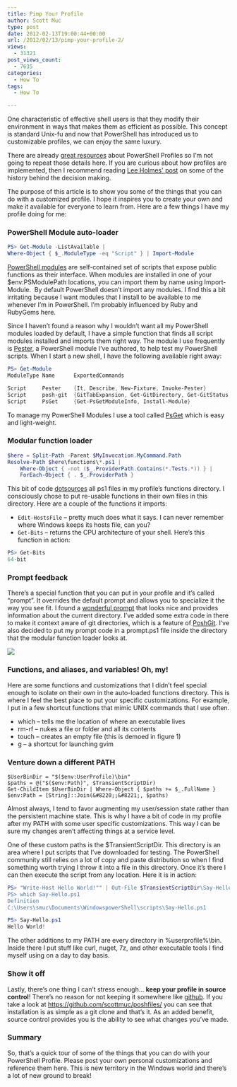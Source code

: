 ```yaml
---
title: Pimp Your Profile
author: Scott Muc
type: post
date: 2012-02-13T19:00:44+00:00
url: /2012/02/13/pimp-your-profile-2/
views:
  - 31321
post_views_count:
  - 7635
categories:
  - How To
tags:
  - How To

---
```

One characteristic of effective shell users is that they modify their environment in ways that makes them as efficient as possible. This concept is standard Unix-fu and now that PowerShell has introduced us to customizable profiles, we can enjoy the same luxury.

There are already [great resources](http://msdn.microsoft.com/en-us/library/windows/desktop/bb613488%28v=vs.85%29.aspx ) about PowerShell Profiles so I’m not going to repeat those details here. If you are curious about how profiles are implemented, then I recommend reading [Lee Holmes' post](http://www.leeholmes.com/blog/2006/04/26/the-story-behind-the-naming-and-location-of-powershell-profiles/ ) on some of the history behind the decision making.

The purpose of this article is to show you some of the things that you can do with a customized profile. I hope it inspires you to create your own and make it available for everyone to learn from. Here are a few things I have my profile doing for me:

### PowerShell Module auto-loader

```powershell
PS> Get-Module -ListAvailable |
Where-Object { $_.ModuleType -eq "Script" } | Import-Module
```

[PowerShell modules](http://msdn.microsoft.com/en-us/library/windows/desktop/dd878324%28v=vs.85%29.aspx ) are self-contained set of scripts that expose public functions as their interface. When modules are installed in one of your $env:PSModulePath locations, you can import them by name using Import-Module.  By default PowerShell doesn&#8217;t import any modules. I find this a bit irritating because I want modules that I install to be available to me whenever I&#8217;m in PowerShell. I&#8217;m probably influenced by Ruby and RubyGems here.

Since I haven&#8217;t found a reason why I wouldn&#8217;t want all my PowerShell modules loaded by default, I have a simple function that finds all script modules installed and imports them right way. The module I use frequently is [Pester](https://github.com/scottmuc/Pester ), a PowerShell module I’ve authored, to help test my PowerShell scripts. When I start a new shell, I have the following available right away:

```powershell
PS> Get-Module
ModuleType Name      ExportedCommands

Script     Pester    {It, Describe, New-Fixture, Invoke-Pester}
Script     posh-git  {GitTabExpansion, Get-GitDirectory, Get-GitStatus, tgit}
Script     PsGet     {Get-PsGetModuleInfo, Install-Module}
```

To manage my PowerShell Modules I use a tool called [PsGet](http://psget.net/ ) which is easy and light-weight.

### Modular function loader

```powershell
$here = Split-Path -Parent $MyInvocation.MyCommand.Path
Resolve-Path $here\functions\*.ps1 |
	Where-Object { -not ($_.ProviderPath.Contains(*.Tests.*)) } | 
	ForEach-Object { . $_.ProviderPath }
```

This bit of code [dotsources](http://ss64.com/ps/source.html ) all ps1 files in my profile&#8217;s functions directory. I consciously chose to put re-usable functions in their own files in this directory. Here are a couple of the functions it imports:

  * `Edit-HostsFile` &#8211; pretty much does what it says. I can never remember where Windows keeps its hosts file, can you?
  * `Get-Bits` &#8211; returns the CPU architecture of your shell. Here’s this function in action:

```powershell
PS> Get-Bits
64-bit
```

### Prompt feedback

There&#8217;s a special function that you can put in your profile and it&#8217;s called &#8220;prompt&#8221;. It overrides the default prompt and allows you to specialize it the way you see fit. I found a [wonderful prompt](http://winterdom.com/2008/08/mypowershellprompt) that looks nice and provides information about the current directory. I’ve added some extra code in there to make it context aware of git directories, which is a feature of [PoshGit](https://github.com/dahlbyk/posh-git). I&#8217;ve also decided to put my prompt code in a prompt.ps1 file inside the directory that the modular function loader looks at.


![](/images/pimpprofile1.png)

### Functions, and aliases, and variables! Oh, my!

Here are some functions and customizations that I didn&#8217;t feel special enough to isolate on their own in the auto-loaded functions directory. This is where I feel the best place to put your specific customizations. For example, I put in a few shortcut functions that mimic UNIX commands that I use often.

  * which &#8211; tells me the location of where an executable lives
  * rm-rf &#8211; nukes a file or folder and all its contents
  * touch &#8211; creates an empty file (this is demoed in figure 1)
  * g &#8211; a shortcut for launching gvim

### Venture down a different PATH

```
$UserBinDir = "$($env:UserProfile)\bin"
$paths = @("$($env:Path)", $TransientScriptDir)
Get-ChildItem $UserBinDir | Where-Object { $paths += $_.FullName }
$env:Path = [String]::Join(&#8220;;&#8221;, $paths)
```

Almost always, I tend to favor augmenting my user/session state rather than the persistent machine state. This is why I have a bit of code in my profile after my PATH with some user specific customizations. This way I can be sure my changes aren’t affecting things at a service level.

One of these custom paths is the $TransientScriptDir. This directory is an area where I put scripts that I&#8217;ve downloaded for testing. The PowerShell community still relies on a lot of copy and paste distribution so when I find something worth trying I throw it into a file in this directory. Once it&#8217;s there I can then execute the script from any location. Here it is in action:

```powershell
PS> "Write-Host Hello World!"" | Out-File $TransientScriptDir\Say-Hello.ps1
PS> which Say-Hello.ps1
Definition
C:\Users\smuc\Documents\WindowspowerShell\scripts\Say-Hello.ps1
```



```powershell
PS> Say-Hello.ps1
Hello World!
```

The other additions to my PATH are every directory in %userprofile%\bin. Inside there I put stuff like curl, nuget, 7z, and other executable tools I find myself using on a day to day basis.

### Show it off

Lastly, there&#8217;s one thing I can&#8217;t stress enough&#8230; **keep your profile in source control**! There&#8217;s no reason for not keeping it somewhere like [github](https://github.com). If you take a look at https://github.com/scottmuc/poshfiles/  you can see that installation is as simple as a git clone and that&#8217;s it. As an added benefit, source control provides you is the ability to see what changes you&#8217;ve made.

### Summary

So, that&#8217;s a quick tour of some of the things that you can do with your PowerShell Profile. Please post your own personal customizations and reference them here. This is new territory in the Windows world and there&#8217;s a lot of new ground to break!
